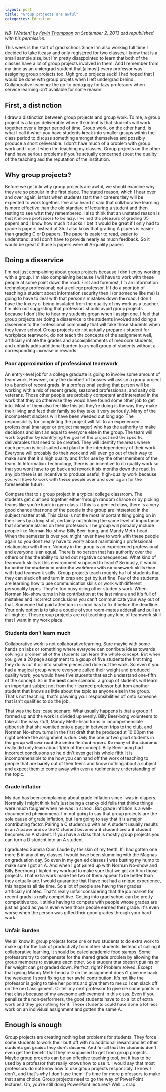 ```yaml
---
layout: post
title: "Group projects are awful"
categories: Education
---
```


_NB: [Written] by [Kevin Thompson](https://twitter.com/bfist) on September 2, 2013 and republished with his permission._

This week is the start of grad school. Since I'm also working full time I decided to take it easy and only registered for two classes. I know that is a small sample size, but I'm pretty disappointed to learn that both of the classes have a lot of group projects involved in them. And I remember from my time as an undergrad student that (almost) every professor was assigning group projects too. Ugh group projects suck! I had hoped that I would be done with group projets when I left undergrad behind. Collaborative learning: the go-to pedagogy for lazy professors when service learning isn't available for some reason.

## First, a distinction
I draw a distinction between group projects and group work. To me, a group project is a larger deliverable where the intent is that students will work together over a longer period of time. Group work, on the other hand, is what I call it when you have students break into smaller groups within the class period to discuss something amongst themselves and possibly produce a short deliverable. I don't have much of a problem with group work and I use it when I'm teaching my classes. Group projects on the other hand have serious problems if you're actually concerned about the quality of the teaching and the reputation of the institution.

## Why group projects?
Before we get into why group projects are awful, we should examine why they are so popular in the first place. The stated reason, which I hear over and over again, is that when students start their careers they will be expected to work together. I've also heard it said that collaborative learning is more effective than the old standard of lecturing a student and then testing to see what they remembered. I also think that an unstated reason is that it allows professors to be lazy. I've had the pleasure of grading 35 papers and I know how much it sucks. I bet it would be great if I only had to grade 5 papers instead of 35. I also know that grading A papers is easier than grading C or D papers. The paper is easier to read, easier to understand, and I don't have to provide nearly as much feedback. So it would be great if those 5 papers were all A-quality papers.

## Doing a disservice
I'm not just complaining about group projects because I don't enjoy working with a group. I'm also complaining because I will have to work with these people at some point down the road. First and foremost, I'm an information technology professional; not a college professor. If I do a poor job of teaching a student about information security then I (or someone like me) is going to have to deal with that person's mistakes down the road. I don't have the luxury of being insulated from the quality of my work as a teacher. I'm also not suggesting that professors should avoid group projects because I don't like to hear my students groan when I assign one. I feel that group projects are doing a disservice to the students involved and doing a disservice to the professional community that will take those students when they leave school. Group projects do not actually prepare a student for workplace teamwork, do not teach the concepts of the assignment well, artificially inflate the grades and accomplishments of mediocre students, and unfairly adds additional burden to a small group of students without a corresponding increase in rewards.

### Poor approximation of professional teamwork
An entry-level job for a college graduate is going to involve some amount of team work. However, only the dumbest of bosses will assign a group project to a bunch of recent grads. In a professional setting that person will be working with a mix of recent grads, seasoned professionals, and salty old veterans. Those other people are probably competent and interested in the work that they do otherwise they would have found some other job to get into. Most of them also feel like this job they're doing is the way they make their living and feed their family so they take it very seriously. Many of the incompetent slackers will have been weeded out long ago. The responsibility for completing the project will fall to an experienced professional (manager or project manager) who has the authority to make decisions and isn't an equal to everyone else in the group. The team will work together by identifying the goal of the project and the specific deliverables that need to be created. They will identify the areas where each person is best suited and plan for the interdependency of their work. Everyone will probably do their work and will even go out of their way to make sure that it is high quality and fit for use by the other members of the team. In Information Technology, there is an incentive to do quality work so that you wont have to go back and rework it six months down the road. In any job there is an incentive to produce useful, high-quality work because you will have to work with these people over and over again for the foreseeable future.

Compare that to a group project in a typical college classroom. The students get clumped together either through random chance or by picking teams like you're back in gym class. If this is a gen-ed class, there is a very good chance that none of the people in the group are interested in the subject matter at all. This class is not the most important thing going on in their lives by a long shot, certainly not holding the same level of importance that someone places on their profession. The group will probably include people like Norman No-show, Billy Beer-bong, and Mandy Meth-head. When the semester is over you might never have to work with these people again so you don't really have to worry about maintaining a professional relationship with them. Nobody in the group is an experienced professional and everyone is an equal. There is no person that has authority over the others or has the ability to hand out negative consequences. What kind of teamwork skills is this environment supposed to teach? Seriously, it would be better for students to enter the workforce with no teamwork skills than with bad teamwork skills. Group projects teach roughly half of students that they can slack off and turn in crap and get by just fine. Few of the students are learning how to use communication skills or work with different personality types. They're too busy doing other students work. When Norman No-show turns in his contribution at the last minute and it's full of mistakes and incorrect conclusions you can't communicate your way out of that. Someone that paid attention in school has to fix it before the deadline. Your only option is to take a couple of your room-mates adderall and pull an all-nighter. These group projects are not teaching any kind of teamwork skill that I want in my work place.

### Students don't learn much
Collaborative work is not collaborative learning. Sure maybe with some hands on labs or something where everyone can conribute ideas towards solving a problem all of the students can learn the whole concept. But when you give a 20 page assignment to a group of five students the first thing they do is cut it up into smaller pieces and dole out the work. So even if you had a magical group where everyone pulled their weight and produced quality work, you would have five students that each understand one-fifth of the concept. So in the **best** case scenario, a group of students will learn an important subject not from their learned professor but from another student that knows as little about the topic as anyone else in the group. That's not teaching, that's pawning your responsibilities off onto someone that isn't qualified to do the job.

That was the best case scenaro. What usually happens is that a group if formed up and the work is divided up evenly. Billy Beer-bong volunteers to take all the easy stuff, Mandy Meth-head turns in incomprehensible gibberish that she vomited onto a page in between trips to the club, and Norman No-show turns in the first draft that he produced at 10:00pm the night before the assignment is due. Only the one or two good students in the group will ever read the entire finished report. So many of the students really did only learn about 1/5th of the concept. Billy Beer-bong had incorrect conclusions so he didn't even get his whole fifth. It is incomprehensible to me how you can hand off the work of teaching to people that are barely out of their teens and know nothing about a subject and expect them to come away with even a rudimentary understanding of the topic.

### Grade inflation
My dad has been complaining about grade inflation since I was in diapers. Normally I might think he's just being a cranky old fella that thinks things were much tougher when he was in school. But grade inflation is a well-documented phenonmena. I'm not going to say that group projects are the sole cause of grade inflation, but I am going to say that it is a major contributing factor. Pairing a C student up with an A student usually results in an A paper and so the C student become a B student and a B student becomes an A student. If you have a class that is mostly group projects you can turn a D student into an A student.

I graduated Summa Cum Laude by the skin of my teeth. If I had gotten one more B in any of my classes I would have been slumming with the Magnas on graduation day. So even in my gen-ed classes I was busting my hump to make sure I got an A. And when I got paired up with Norman No-show and Billy Beerbong I tripled my worload to make sure that we got an A on those projects. That extra work made the two of them appear to be better than they actually are. I would guarantee that I have not had a unique experience, this happens all the time. So a lot of people are having their grades artificially inflated. That's really unfair considering that the job market for recent grads is really competitive. Getting into grad school can be pretty competitive too. It stinks having to compete with people whose grades are just as good as yours even when those people earned their grade. It's even worse when the person was gifted their good grades through your hard work.

### Unfair Burden
We all know it: group projects force one or two students to do extra work to make up for the lack of productivity from other students. Instead of calling it collaborative learning, it should be called academic food stamps. Some professors try to compensate for the shared grade problem by allowing the group members to evaluate each other. So a student that doesn't pull his or her weight can get graded down. Perfect, right? Problem solved. Except that giving Mandy Meth-head a D on the assignment doesn't give me back the weekend I spent fixing up her awful contribution. It's not like the professor is going to take her points and give them to me so I can slack off on the next assignment. Or tell my next professor to give me some points in that class because of my awesome achievement in this class. Even if you penalize the non-performers, the good students have to do a lot of extra work and they get nothing for it. Those students could have done a lot less work on an individual assignment and gotten the same A.

## Enough is enough
Group projects are creating nothing but problems for students. They force some students to work their butt off with no additional reward and let other students get grades they don't deserve. And for all that the students don't even get the benefit that they're supposed to get from group projects. Maybe group projects can be an effective teaching tool, but it has to be used by a professor that really knows how to use it. I would say that most professors do not know how to use group projects responsibly. I know I don't, and that's why I don't use them. It's time for more professors to make that same choice. Group projects need to go the way of PowerPoint lectures. Oh, you're still doing PowerPoint lectures? Well ... crap.

